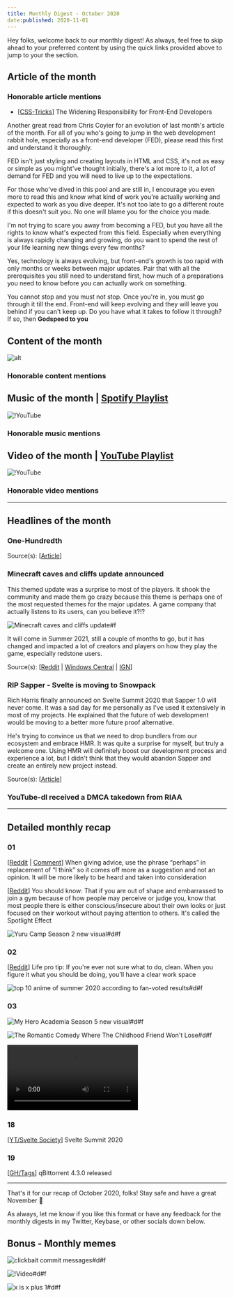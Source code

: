 ```yaml
---
title: Monthly Digest - October 2020
date:published: 2020-11-01
---
```


Hey folks, welcome back to our monthly digest! As always, feel free to skip ahead to your preferred content by using the quick links provided above to jump to your the section.

## Article of the month

### Honorable article mentions

- [[CSS-Tricks](https://css-tricks.com/the-widening-responsibility-for-front-end-developers/)] The Widening Responsibility for Front-End Developers

Another great read from Chris Coyier for an evolution of last month's article of the month. For all of you who's going to jump in the web development rabbit hole, especially as a front-end developer (FED), please read this first and understand it thoroughly.

FED isn't just styling and creating layouts in HTML and CSS, it's not as easy or simple as you might've thought initially, there's a lot more to it, a lot of demand for FED and you will need to live up to the expectations.

For those who've dived in this pool and are still in, I encourage you even more to read this and know what kind of work you're actually working and expected to work as you dive deeper. It's not too late to go a different route if this doesn't suit you. No one will blame you for the choice you made.

I'm not trying to scare you away from becoming a FED, but you have all the rights to know what's expected from this field. Especially when everything is always rapidly changing and growing, do you want to spend the rest of your life learning new things every few months?

Yes, technology is always evolving, but front-end's growth is too rapid with only months or weeks between major updates. Pair that with all the prerequisites you still need to understand first, how much of a preparations you need to know before you can actually work on something.

You cannot stop and you must not stop. Once you're in, you must go through it till the end. Front-end will keep evolving and they will leave you behind if you can't keep up. Do you have what it takes to follow it through? If so, then **Godspeed to you**

## Content of the month

![alt]({link} "caption")

### Honorable content mentions

## Music of the month | [Spotify Playlist](spotify:playlist:5MEc6r4ZMyu4W9gNk4CXtY)

![!YouTube]({youtube_id} "caption")

### Honorable music mentions

## Video of the month | [YouTube Playlist](https://www.youtube.com/playlist?list=PLtthNj7yut56dIV-Yn2FnawPcTXPHJS_l)

![!YouTube]({youtube_id} "caption")

### Honorable video mentions

***

## Headlines of the month

### One-Hundredth

<!--
A special post made to commemorate

-->

Source(s): [[Article](posts/one-hundredth)]

### Minecraft caves and cliffs update announced

This themed update was a surprise to most of the players. It shook the community and made them go crazy because this theme is perhaps one of the most requested themes for the major updates. A game company that actually listens to its users, can you believe it?!?

![Minecraft caves and cliffs update#f](https://i.redd.it/cdbwq7mykwq51.png "Source: [Reddit](https://i.redd.it/cdbwq7mykwq51.png)")

It will come in Summer 2021, still a couple of months to go, but it has changed and impacted a lot of creators and players on how they play the game, especially redstone users.

Source(s): [[Reddit](https://www.reddit.com/r/Minecraft/comments/j4hjvx/new_update/) | [Windows Central](https://www.windowscentral.com/minecraft-caves-cliffs-update) | [IGN](https://www.ign.com/articles/minecrafts-caves-and-cliffs-update-arrives-in-2021)]

### RIP Sapper - Svelte is moving to Snowpack

Rich Harris finally announced on Svelte Summit 2020 that Sapper 1.0 will never come. It was a sad day for me personally as I've used it extensively in most of my projects. He explained that the future of web development would be moving to a better more future proof alternative.

He's trying to convince us that we need to drop bundlers from our ecosystem and embrace HMR. It was quite a surprise for myself, but truly a welcome one. Using HMR will definitely boost our development process and experience a lot, but I didn't think that they would abandon Sapper and create an entirely new project instead.

Source(s): [[Article](posts/rip-sapper-svelte-is-moving-to-snowpack)]

### YouTube-dl received a DMCA takedown from RIAA

***

## Detailed monthly recap

### 01

[[Reddit](https://www.reddit.com/r/LifeProTips/comments/j39u54/lpt_when_giving_advice_use_the_phrase_perhaps_in/) | [Comment](https://www.reddit.com/r/LifeProTips/comments/j39u54/lpt_when_giving_advice_use_the_phrase_perhaps_in/g7ajn15?utm_source=share&utm_medium=web2x&context=3)] When giving advice, use the phrase “perhaps” in replacement of “I think” so it comes off more as a suggestion and not an opinion. It will be more likely to be heard and taken into consideration

[[Reddit](https://www.reddit.com/r/YouShouldKnow/comments/j35bv0/ysk_that_if_you_are_out_of_shape_and_embarrassed/)] You should know: That if you are out of shape and embarrassed to join a gym because of how people may perceive or judge you, know that most people there is either conscious/insecure about their own looks or just focused on their workout without paying attention to others. It's called the Spotlight Effect

![Yuru Camp Season 2 new visual#d#f](https://external-preview.redd.it/EGe4OYjexWZW8d80SN_E_PLCVnkGQpJ1pfhiCqPWT-I.jpg?auto=webp&s=e09efd585b3379f8c02bbaf9c8fb1864595d3fc8 "[[Reddit](https://www.reddit.com/r/anime/comments/j30kcn/yuru_camp_season_2_new_visual/) | [Preview](https://external-preview.redd.it/EGe4OYjexWZW8d80SN_E_PLCVnkGQpJ1pfhiCqPWT-I.jpg?auto=webp&s=e09efd585b3379f8c02bbaf9c8fb1864595d3fc8)] Yuru Camp Season 2 new visual")

### 02

[[Reddit](https://www.reddit.com/r/LifeProTips/comments/j47i4o/lpt_if_youre_ever_not_sure_what_to_do_clean_when/)] Life pro tip: If you're ever not sure what to do, clean. When you figure it what you should be doing, you'll have a clear work space

![top 10 anime of summer 2020 according to fan-voted results#d#f](https://i.redd.it/di4qjux0joq51.jpg "[[Reddit](https://www.reddit.com/r/anime/comments/j3tzbg/top_10_anime_of_the_season_summer_2020_anime/) | [Preview](https://i.redd.it/di4qjux0joq51.jpg)] Top 10 Anime of the Season Summer 2020 (Anime Corner)")

### 03

![My Hero Academia Season 5 new visual#d#f](https://pbs.twimg.com/media/EjZI7Y6U4AAMfNo.jpg?name=large "[[Reddit](https://www.reddit.com/r/anime/comments/j4cn68/my_hero_academia_season_5_new_visual/) | [Preview](https://pbs.twimg.com/media/EjZI7Y6U4AAMfNo.jpg?name=large)] My Hero Academia Season 5 new visual")

![The Romantic Comedy Where The Childhood Friend Won't Lose#d#f](https://i.redd.it/rg044nadwuq51.jpg "[[Reddit](https://www.reddit.com/r/anime/comments/j4digr/the_romantic_comedy_where_the_childhood_friend/) | [Preview](https://i.redd.it/rg044nadwuq51.jpg)] \"The Romantic Comedy Where The Childhood Friend Won't Lose!\" Anime announced")

![!Video#d#f](https://v.redd.it/n6ypbq4tuuq51/DASH_720.mp4 "[[Reddit](https://www.reddit.com/r/Minecraft/comments/j4dfp7/made_a_timeline_of_2020_hope_you_like_it_part_5/)] A timeline of 2020 made in Minecraft")

### 18

[[YT/Svelte Society](https://youtu.be/vHHLLJA0b70)] Svelte Summit 2020

### 19

[[GH/Tags](https://github.com/qbittorrent/qBittorrent/releases/tag/release-4.3.0)] qBittorrent 4.3.0 released

***

That's it for our recap of October 2020, folks! Stay safe and have a great November 👋

As always, let me know if you like this format or have any feedback for the monthly digests in my Twitter, Keybase, or other socials down below.

## Bonus - Monthly memes

![clickbait commit messages#d#f](https://external-preview.redd.it/Ta9nQP5kN9NLTDOJ8KV-8ITguvcweoUK8eXxmx5DGSc.jpg?auto=webp&s=ff8e4200dcc8207c60eb7c7cab243d12af9858f4 "[[Reddit](https://www.reddit.com/r/ProgrammerHumor/comments/j3h53k/this_cto_got_his_staff_to_pay_attention_to_his/)] This CTO got his staff to pay attention to his commit messages! You won't believe how he did it!")

![!Video#d#f](https://preview.redd.it/vul1xe2mtwq51.gif?format=mp4&s=225b645703c04bbd3b2d48d4c91a721300c98ebc "[[Reddit](https://www.reddit.com/r/dankmemes/comments/j4ifsk/plz_what_is_tetrad_analysis/)] Teachers explaining in class")

![x is x plus 1#d#f](https://preview.redd.it/ssomqlj3bwq51.jpg?width=960&crop=smart&auto=webp&s=c56a603b5000961054fbdc914ffc950c491ec8d5 "[[Reddit](https://www.reddit.com/r/ProgrammerHumor/comments/j4gkxl/screw_mathematicians/)] Screw mathematicians")
